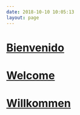 ```yaml
---
date: 2018-10-10 10:05:13
layout: page
---
```


# [Bienvenido](/es)
# [Welcome](/en)
# [Willkommen](/de)
